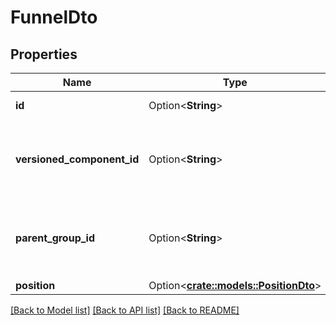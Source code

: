 # FunnelDto

## Properties

Name | Type | Description | Notes
------------ | ------------- | ------------- | -------------
**id** | Option<**String**> | The id of the component. | [optional]
**versioned_component_id** | Option<**String**> | The ID of the corresponding component that is under version control | [optional]
**parent_group_id** | Option<**String**> | The id of parent process group of this component if applicable. | [optional]
**position** | Option<[**crate::models::PositionDto**](PositionDTO.md)> |  | [optional]

[[Back to Model list]](../README.md#documentation-for-models) [[Back to API list]](../README.md#documentation-for-api-endpoints) [[Back to README]](../README.md)


